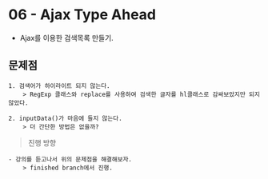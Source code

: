 # 06 - Ajax Type Ahead

- Ajax를 이용한 검색목록 만들기.

## 문제점

```
1. 검색어가 하이라이트 되지 않는다.
    > RegExp 클래스와 replace를 사용하여 검색한 글자를 hl클래스로 감싸보았지만 되지 않았다.

2. inputData()가 마음에 들지 않는다.
    > 더 간단한 방법은 없을까?
```

> 진행 방향

```
- 강의를 듣고나서 위의 문제점을 해결해보자.
    > finished branch에서 진행.
```
